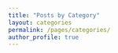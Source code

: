 ```yaml
---
title: "Posts by Category"
layout: categories
permalink: /pages/categories/
author_profile: true
---
```

